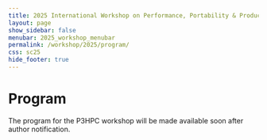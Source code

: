 ```yaml
---
title: 2025 International Workshop on Performance, Portability & Productivity in HPC
layout: page
show_sidebar: false
menubar: 2025_workshop_menubar
permalink: /workshop/2025/program/
css: sc25
hide_footer: true
---
```


# Program

The program for the P3HPC workshop will be made available soon after author
notification.
